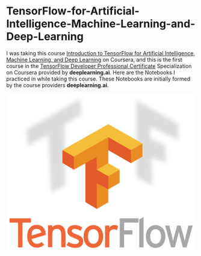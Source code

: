 # TensorFlow-for-Artificial-Intelligence-Machine-Learning-and-Deep-Learning

I was taking this course [Introduction to TensorFlow for Artificial Intelligence, Machine Learning, and Deep Learning](https://www.coursera.org/learn/introduction-tensorflow) on Coursera, and this is the first course in the [TensorFlow Developer Professional Certificate](https://www.coursera.org/professional-certificates/tensorflow-in-practice) Specialization on Coursera provided by **deeplearning.ai**. Here are the Notebooks I practiced in while taking this course. These Notebooks are initially formed by the course providers **deeplearning.ai**.

<img src="TensorFlowLogo.svg_.png">
